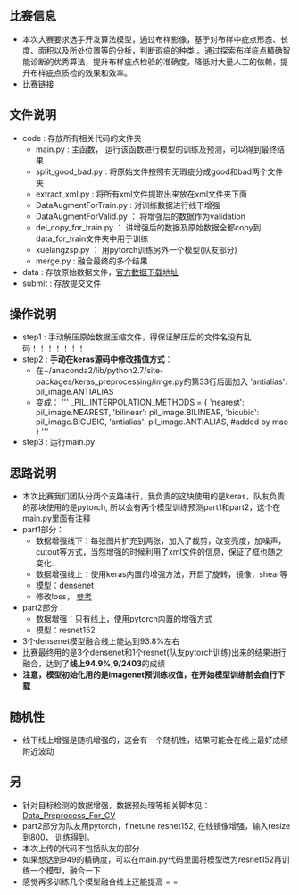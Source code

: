 ## 比赛信息
- 本次大赛要求选手开发算法模型，通过布样影像，基于对布样中疵点形态、长度、面积以及所处位置等的分析，判断瑕疵的种类 。通过探索布样疵点精确智能诊断的优秀算法，提升布样疵点检验的准确度，降低对大量人工的依赖，提升布样疵点质检的效果和效率。
- [比赛链接](https://tianchi.aliyun.com/competition/information.htm?spm=5176.100067.5678.2.70731756uJzvoZ&raceId=231666)

## 文件说明
- code : 存放所有相关代码的文件夹
    - main.py :  主函数， 运行该函数进行模型的训练及预测，可以得到最终结果
    - split_good_bad.py : 将原始文件按照有无瑕疵分成good和bad两个文件夹
    - extract_xml.py : 将所有xml文件提取出来放在xml文件夹下面
    - DataAugmentForTrain.py : 对训练数据进行线下增强
    - DataAugmentForValid.py ： 将增强后的数据作为validation
    - del_copy_for_train.py ： 讲增强后的数据及原始数据全都copy到data_for_train文件夹中用于训练
    - xuelangzsp.py ： 用pytorch训练另外一个模型(队友部分)
    - merge.py : 融合最终的多个结果
- data : 存放原始数据文件，[官方数据下载地址](https://tianchi.aliyun.com/competition/information.htm?spm=5176.11165261.5678.2.164f419dba7Pjd&raceId=231666)
- submit : 存放提交文件

## 操作说明
- step1 : 手动解压原始数据压缩文件，得保证解压后的文件名没有乱码！！！！！！！
- step2 : **手动在keras源码中修改插值方式**：
    - 在~/anaconda2/lib/python2.7/site-packages/keras_preprocessing/imge.py的第33行后面加入 'antialias': pil_image.ANTIALIAS
    - 变成：
        '''
	_PIL_INTERPOLATION_METHODS = {
		'nearest': pil_image.NEAREST,
		'bilinear': pil_image.BILINEAR,
		'bicubic': pil_image.BICUBIC,
		'antialias': pil_image.ANTIALIAS,   #added by mao
	    }
        '''
- step3 : 运行main.py

## 思路说明
- 本次比赛我们团队分两个支路进行，我负责的这块使用的是keras，队友负责的那块使用的是pytorch, 所以会有两个模型训练预测part1和part2，这个在main.py里面有注释
- part1部分：
    - 数据增强线下：每张图片扩充到两张，加入了裁剪，改变亮度，加噪声，cutout等方式，当然增强的时候利用了xml文件的信息，保证了框也随之变化. 
    - 数据增强线上：使用keras内置的增强方法，开启了旋转，镜像，shear等
    - 模型：densenet
    - 修改loss， [参考](https://spaces.ac.cn/archives/4493)
- part2部分：
    - 数据增强：只有线上，使用pytorch内置的增强方式
    - 模型：resnet152
- 3个densenet模型融合线上能达到93.8%左右
- 比赛最终用的是3个densenet和1个resnet(队友pytorch训练)出来的结果进行融合，达到了**线上94.9%,9/2403**的成绩
- **注意，模型初始化用的是imagenet预训练权值，在开始模型训练前会自行下载**

## 随机性
- 线下线上增强是随机增强的，这会有一个随机性，结果可能会在线上最好成绩附近波动

## 另
- 针对目标检测的数据增强，数据预处理等相关脚本见：[Data_Preprocess_For_CV](https://github.com/maozezhong/Data_Preprocess_For_CV)
- part2部分为队友用pytorch，finetune resnet152, 在线镜像增强，输入resize到800， 训练得到。
- 本次上传的代码不包括队友的部分
- 如果想达到949的精确度，可以在main.py代码里面将模型改为resnet152再训练一个模型，融合一下
- 感觉再多训练几个模型融合线上还能提高 = =

